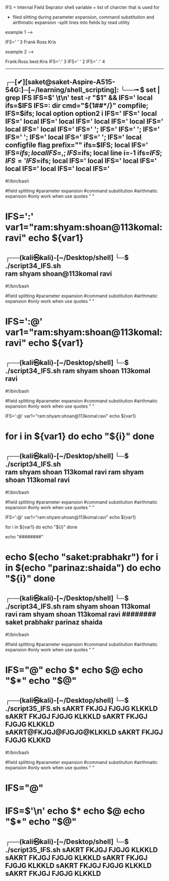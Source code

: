 IFS = Internal Field Seprator
shell variable = list of charcter that is used for
- filed slitting during parameter expansion, command substitution and airthmatic expansion
-split lines into fields by read utility

example 1 -->

IFS=' ' 3
Frank Ross Kris

example 2 -->

Frank:Ross best:Kris
IFS=':'  3
IFS=' '  2
IFS=' :' 4

--------------------------------------------------------


┌─[✔][saket@saket-Aspire-A515-54G:]─[~/learning/shell_scripting]:
└──╼ $ set | grep IFS
IFS=$' \t\n'
    test -r "$1" && IFS='
    local ifs=$IFS IFS=: dir cmd="${1##*/}" compfile;
    IFS=$ifs;
    local option option2 i IFS=' 
    IFS=' 
        local IFS='
        local IFS='
        local IFS='
        local IFS='
    local IFS='
        local IFS='
    local IFS='
        IFS=' ';
        IFS='
        IFS=' ';
        IFS='
            IFS=' ';
            IFS='
    local IFS='
        IFS=' ';
        IFS='
    local configfile flag prefix="" ifs=$IFS;
        local IFS='
        IFS=$ifs;
                    local IFS=,;
                    IFS=$ifs;
        local line i=-1 ifs=$IFS;
        IFS='
        IFS=$ifs;
    local IFS=' 
                local IFS='
                    local IFS='
                    local IFS='
            local IFS='
        local IFS=' 
-------------------------------------------------------------

#!/bin/bash

#field splitting
#parameter expansion
#command substitution
#airthmatic expansion
#only work when use quotes " "

IFS=':'
var1="ram:shyam:shoan@113komal:ravi"
echo ${var1}
=====================================
┌──(kali㉿kali)-[~/Desktop/shell]
└─$ ./script34_IFS.sh                            
ram shyam shoan@113komal ravi
----------------------------------------------

#!/bin/bash

#field splitting
#parameter expansion
#command substitution
#airthmatic expansion
#only work when use quotes " "

IFS=':@'
var1="ram:shyam:shoan@113komal:ravi"
echo ${var1}
=========================================

┌──(kali㉿kali)-[~/Desktop/shell]
└─$ ./script34_IFS.sh
ram shyam shoan 113komal ravi
----------------------------------------
#!/bin/bash

#field splitting
#parameter expansion
#command substitution
#airthmatic expansion
#only work when use quotes " "

IFS=':@'
var1="ram:shyam:shoan@113komal:ravi"
echo ${var1}

for i in ${var1}
do
    echo "${i}"
done
========================================
                                                                                    
┌──(kali㉿kali)-[~/Desktop/shell]
└─$ ./script34_IFS.sh       
ram shyam shoan 113komal ravi
ram
shyam
shoan
113komal
ravi
------------------------------------------
#!/bin/bash

#field splitting
#parameter expansion
#command substitution
#airthmatic expansion
#only work when use quotes " "

IFS=':@'
var1="ram:shyam:shoan@113komal:ravi"
echo ${var1}

for i in ${var1}
do
    echo "${i}"
done


echo "########"

echo $(echo "saket:prabhakr")
for i in $(echo "parinaz:shaida")
do
    echo "${i}"
done
========================================
                                                                                   
┌──(kali㉿kali)-[~/Desktop/shell]
└─$ ./script34_IFS.sh
ram shyam shoan 113komal ravi
ram
shyam
shoan
113komal
ravi
########
saket prabhakr
parinaz
shaida
--------------------------------------------


#!/bin/bash

#field splitting
#parameter expansion
#command substitution
#airthmatic expansion
#only work when use quotes " "

IFS="@"
echo $*
echo $@
echo "$*"
echo "$@"
=================================
                                                                                    
┌──(kali㉿kali)-[~/Desktop/shell]
└─$ ./script35_IFS.sh sAKRT FKJGJ FJGJG KLKKLD
sAKRT FKJGJ FJGJG KLKKLD
sAKRT FKJGJ FJGJG KLKKLD
sAKRT@FKJGJ@FJGJG@KLKKLD
sAKRT FKJGJ FJGJG KLKKD
-------------------------------

#!/bin/bash

#field splitting
#parameter expansion
#command substitution
#airthmatic expansion
#only work when use quotes " "

# IFS="@"
IFS=$'\n'
echo $*
echo $@
echo "$*"
echo "$@"
====================================
                                                                                    
┌──(kali㉿kali)-[~/Desktop/shell]
└─$ ./script35_IFS.sh sAKRT FKJGJ FJGJG KLKKLD
sAKRT FKJGJ FJGJG KLKKLD
sAKRT FKJGJ FJGJG KLKKLD
sAKRT
FKJGJ
FJGJG
KLKKLD
sAKRT FKJGJ FJGJG KLKKLD
-------------------------------


